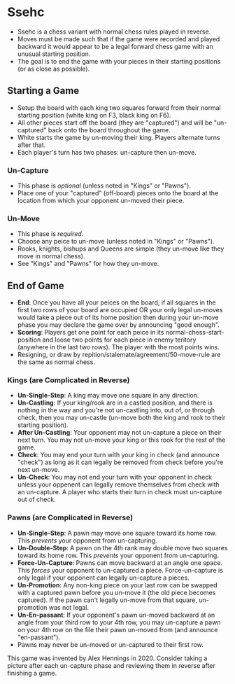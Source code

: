 # Ssehc
* Ssehc is a chess variant with normal chess rules played in reverse.
* Moves must be made such that if the game were recorded and played backward it would appear to be a legal forward chess game with an unusual starting position.
* The goal is to end the game with your pieces in their starting positions (or as close as possible).

## **Starting a Game**
* Setup the board with each king two squares forward from their normal starting position (white king on F3, black king on F6).
* All other pieces start off the board (they are "captured") and will be "un-captured" back onto the board throughout the game.
* White starts the game by un-moving their king. Players alternate turns after that.
* Each player's turn has two phases: un-capture then un-move.

### **Un-Capture**
* This phase is *optional* (unless noted in "Kings" or "Pawns").
* Place one of your "captured" (off-board) pieces onto the board at the location from which your opponent un-moved their piece.

### **Un-Move**
* This phase is *required*.
* Choose any peice to un-move (unless noted in "Kings" or "Pawns").
* Rooks, knights, bishups and Queens are simple (they un-move like they move in normal chess).
* See "Kings" and "Pawns" for how they un-move.

## **End of Game**
* **End**: Once you have all your peices on the board, if all squares in the first two rows of your board are occupied OR your only legal un-moves would take a piece out of its home position then during your un-move phase you may declare the game over by announcing "good enough".
* **Scoring**: Players get one point for each peice in its normal-chess-start-position and loose two points for each piece in enemy teritory (anywhere in the last two rows). The player with the most points wins.
* Resigning, or draw by repition/stalemate/agreement/50-move-rule are the same as normal chess.

### **Kings** (are Complicated in Reverse)
* **Un-Single-Step**: A king may move one square in any direction.
* **Un-Castling**: If your king/rook are in a castled position, and there is nothing in the way and you're not un-castling into, out of, or through check, then you may un-castle (un-move both the king and rook to their starting position).
* **After Un-Castling**: Your opponent may not un-capture a piece on their next turn. You may not un-move your king or this rook for the rest of the game.
* **Check**: You may end your turn with your king in check (and announce "check") as long as it can legally be removed from check before you're next un-move.
* **Un-Check**: You may not end your turn with your opponent in check unless your oppenent can legally remove themselves from check with an un-capture. A player who starts their turn in check must un-capture out of check.

### **Pawns** (are Complicated in Reverse)
* **Un-Single-Step**: A pawn may move one square toward its home row. This *prevents* your opponent from un-capturing.
* **Un-Double-Step**: A pawn on the 4th rank may double move two squares toward its home row. This *prevents* your opponent from un-capturing.
* **Force-Un-Capture**: Pawns can move backward at an angle one space. This *forces* your opponent to un-captured a piece. Force-un-capture is only legal if your opponent can legally un-capture a pieces.
* **Un-Promotion**: Any non-king piece on your last row can be swapped with a captured pawn before you un-move it (the old piece becomes captured). If the pawn can't legally un-move from that square, un-promotion was not legal.
* **Un-En-passant**: If your opponent's pawn un-moved backward at an angle from your third row to your 4th row, you may un-capture a pawn on your 4th row on the file their pawn un-moved from (and announce "en-passant").
* Pawns may never be un-moved or un-captured to their first row.

This game was invented by Alex Hennings in 2020. Consider taking a picture after each un-capture phase and reviewing them in reverse after finishing a game.
